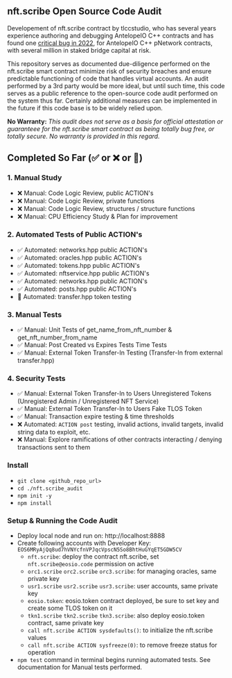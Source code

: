 
## nft.scribe Open Source Code Audit

Developement of nft.scribe contract by tlccstudio, who has several years experience authoring and debugging AntelopeIO C++ contracts and has found one [critical bug in 2022](https://dailytelos.net/wp-content/uploads/2023/09/critical_bug-1.jpg), for AntelopeIO C++ pNetwork contracts, with several million in staked bridge capital at risk.

This repository serves as documented due-diligence performed on the nft.scribe smart contract minimize risk of security breaches and ensure predictable functioning of code that handles virtual accounts.  An audit performed by a 3rd party would be more ideal, but until such time, this code serves as a public reference to the open-source code audit performed on the system thus far.  Certainly additional measures can be implemented in the future if this code base is to be widely relied upon.

**No Warranty:** *This audit does not serve as a basis for official attestation or guaranteee for the nft.scribe smart contract as being totally bug free, or totally secure. No warranty is provided in this regard.*

## Completed So Far (✅ or ❌ or 👷)
### 1. Manual Study
- ❌ Manual: Code Logic Review, public ACTION's
- ❌ Manual: Code Logic Review, private functions
- ❌ Manual: Code Logic Review, structures / structure functions
- ❌ Manual: CPU Efficiency Study & Plan for improvement
### 2. Automated Tests of Public ACTION's
- ✅ Automated: networks.hpp public ACTION's
- ✅ Automated: oracles.hpp public ACTION's
- ✅ Automated: tokens.hpp public ACTION's
- ✅ Automated: nftservice.hpp public ACTION's
- ✅ Automated: networks.hpp public ACTION's
- ✅ Automated: posts.hpp public ACTION's
- 👷 Automated: transfer.hpp token testing
### 3. Manual Tests
- ✅ Manual: Unit Tests of get_name_from_nft_number & get_nft_number_from_name
- ✅ Manual: Post Created vs Expires Tests Time Tests
- ✅ Manual: External Token Transfer-In Testing (Transfer-In from external transfer.hpp)
### 4. Security Tests
- ✅ Manual: External Token Transfer-In to Users Unregistered Tokens (Unregistered Admin / Unregistered NFT Service)
- ✅ Manual: External Token Transfer-In to Users Fake TLOS Token
- ✅ Manual: Transaction expire testing & time thresholds
- ❌ Automated: `ACTION post` testing, invalid actions, invalid targets, invalid string data to exploit, etc.
- ❌ Manual: Explore ramifications of other contracts interacting / denying transactions sent to them

### Install
- `git clone <github_repo_url>`
- `cd ./nft.scribe_audit`
- `npm init -y`
- `npm install`

### Setup & Running the Code Audit
- Deploy local node and run on: http://localhost:8888
- Create following accounts with Developer Key: `EOS6MRyAjQq8ud7hVNYcfnVPJqcVpscN5So8BhtHuGYqET5GDW5CV`
    - `nft.scribe`: deploy the contract nft.scribe, set `nft.scribe@eosio.code` permission on active
    - `orc1.scribe` `orc2.scribe` `orc3.scribe`: for managing oracles, same private key
    - `usr1.scribe` `usr2.scribe` `usr3.scribe`: user accounts, same private key
    - `eosio.token`: eosio.token contract deployed, be sure to set key and create some TLOS token on it
    - `tkn1.scribe` `tkn2.scribe` `tkn3.scribe`: also deploy eosio.token contract, same private key
    - `call nft.scribe ACTION sysdefaults()`: to initialize the nft.scribe values
    - `call nft.scribe ACTION sysfreeze(0)`: to remove freeze status for operation
- `npm test` command in terminal begins running automated tests.  See documentation for Manual tests performed.

